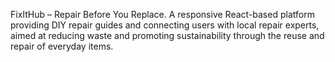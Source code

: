 FixItHub – Repair Before You Replace.
A responsive React-based platform providing DIY repair guides and connecting users with local repair experts, aimed at reducing waste and promoting sustainability through the reuse and repair of everyday items.
